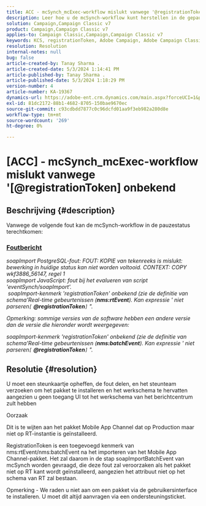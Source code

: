 ```yaml
---
title: ACC - mcSynch_mcExec-workflow mislukt vanwege '@registrationToken unknow'
description: Leer hoe u de mcSynch-workflow kunt herstellen in de gepauzeerde status als gevolg van een fout in de evaluatie van script 'eventSynch/soapImport'.
solution: Campaign,Campaign Classic v7
product: Campaign,Campaign Classic v7
applies-to: Campaign Classic,Campaign,Campaign Classic v7
keywords: KCS, registrationToken, Adobe Campaign, Adobe Campaign Classic, ACC, mcSynch_mcExec-workflow mislukt, problemen oplossen
resolution: Resolution
internal-notes: null
bug: false
article-created-by: Tanay Sharma .
article-created-date: 5/3/2024 1:14:41 PM
article-published-by: Tanay Sharma .
article-published-date: 5/3/2024 1:18:29 PM
version-number: 4
article-number: KA-19367
dynamics-url: https://adobe-ent.crm.dynamics.com/main.aspx?forceUCI=1&pagetype=entityrecord&etn=knowledgearticle&id=3ba19b17-4f09-ef11-9f8a-6045bd026dc7
exl-id: 81dc2172-88b1-4682-8705-150bae9670ec
source-git-commit: c93cdbdd7877c0c96dcfd01aa9f3eb982a280d8e
workflow-type: tm+mt
source-wordcount: '269'
ht-degree: 0%

---
```


# [ACC] - mcSynch_mcExec-workflow mislukt vanwege &#39;[@registrationToken] onbekend

## Beschrijving {#description}


Vanwege de volgende fout kan de mcSynch-workflow in de pauzestatus terechtkomen:



### <u>Foutbericht</u>

*soapImport PostgreSQL-fout: FOUT: KOPIE van tekenreeks is mislukt: bewerking in huidige status kan niet worden voltooid. CONTEXT: COPY wkf3886_56147, regel 1
<br>soapImport JavaScript: fout bij het evalueren van script &#39;eventSynch/soapImport&#39;.
<br> soapImport-kenmerk &#39;registrationToken&#39; onbekend (zie de definitie van schema&#39;Real-time gebeurtenissen (<b>nms:rtEvent</b>). Kan expressie &#39; niet parseren`[` <b>@registrationToken</b>`]` &quot;.*

*Opmerking: sommige versies van de software hebben een andere versie dan de versie die hieronder wordt weergegeven:*

*soapImport-kenmerk &#39;registrationToken&#39; onbekend (zie de definitie van schema&#39;Real-time gebeurtenissen (<b>nms:batchEvent</b>). Kan expressie &#39; niet parseren`[` <b>@registrationToken</b>`]` &quot;.*


## Resolutie {#resolution}


U moet een steunkaartje opheffen, de fout delen, en het steunteam verzoeken om het pakket te installeren en het werkschema te hervatten aangezien u geen toegang UI tot het werkschema van het berichtcentrum zult hebben



Oorzaak

Dit is te wijten aan het pakket Mobile App Channel dat op Production maar niet op RT-instantie is geïnstalleerd.

RegistrationToken is een toegevoegd kenmerk van nms:rtEvent/nms:batchEvent na het importeren van het Mobile App Channel-pakket. Het zal daarom in de stap soapImportBatchEvent van mcSynch worden gevraagd, die deze fout zal veroorzaken als het pakket niet op RT kant wordt geïnstalleerd, aangezien het attribuut niet op het schema van RT zal bestaan.



Opmerking - We raden u niet aan om een pakket via de gebruikersinterface te installeren. U moet dit altijd aanvragen via een ondersteuningsticket.
